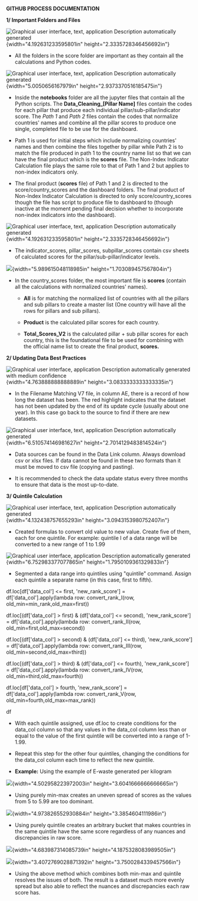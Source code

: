**GITHUB PROCESS DOCUMENTATION**

**1/ Important Folders and Files**

![Graphical user interface, text, application Description automatically
generated](media/image1.png){width="4.192631233595801in"
height="2.3335728346456692in"}

-   All the folders in the score folder are important as they contain
    all the calculations and Python codes.

![Graphical user interface, text, application Description automatically
generated](media/image2.png){width="5.0050656167979in"
height="2.9373370516185475in"}

-   Inside the **notebooks** folder are all the jupyter files that
    contain all the Python scripts. The **Data_Cleaning\_\[Pillar
    Name\]** files contain the codes for each pillar that produce each
    individual pillar/sub-pillar/indicator score. The *Path 1* and *Path
    2* files contain the codes that normalize countries' names and
    combine all the pillar scores to produce one single, completed file
    to be use for the dashboard.

-   Path 1 is used for initial steps which include normalizing
    countries\' names and then combine the files together by pillar
    while Path 2 is to match the file produced in path 1 to the country
    name list so that we can have the final product which is the
    **scores** file. The Non-Index Indicator Calculation file plays the
    same role to that of Path 1 and 2 but applies to non-index
    indicators only.

-   The final product (**scores** file) of Path 1 and 2 is directed to
    the score/country_scores and the dashboard folders. The final
    product of Non-Index Indicator Calculation is directed to only
    score/country_scores though the file has script to produce file to
    dashboard to (though inactive at the moment pending final decision
    whether to incorporate non-index indicators into the dashboard).

![Graphical user interface, text, application Description automatically
generated](media/image1.png){width="4.192631233595801in"
height="2.3335728346456692in"}

-   The indicator_scores, pillar_scores, subpillar_scores contain csv
    sheets of calculated scores for the pillar/sub-pillar/indicator
    levels.

![](media/image3.png){width="5.989615048118985in"
height="1.703089457567804in"}

-   In the country_scores folder, the most important file is **scores**
    (contain all the calculations with normalized countries' names).

    -   **All** is for matching the normalized list of countries with
        all the pillars and sub pillars to create a master list (One
        country will have all the rows for pillars and sub pillars).

    -   **Product** is the calculated pillar scores for each country.

    -   **Total_Scores_V2** is the calculated pillar + sub pillar scores
        for each country, this is the foundational file to be used for
        combining with the official name list to create the final
        product, **scores.**

**2/ Updating Data Best Practices**

![Graphical user interface, application Description automatically
generated with medium
confidence](media/image4.png){width="4.763888888888889in"
height="3.0833333333333335in"}

-   In the Filename Matching V7 file, in column AE, there is a record of
    how long the dataset has been. The red highlight indicates that the
    dataset has not been updated by the end of its update cycle (usually
    about one year). In this case go back to the source to find if there
    are new datasets.

![Graphical user interface, text, application Description automatically
generated](media/image5.png){width="6.510574146981627in"
height="2.7014129483814524in"}

-   Data sources can be found in the Data Link column. Always download
    csv or xlsx files. If data cannot be found in these two formats than
    it must be moved to csv file (copying and pasting).

-   It is recommended to check the data update status every three months
    to ensure that data is the most up-to-date.

**3/ Quintile Calculation**

![Graphical user interface, text, application Description automatically
generated](media/image6.png){width="4.132438757655293in"
height="3.0943153980752407in"}

-   Created formulas to convert old value to new value. Create five of
    them, each for one quintile. For example: quintile I of a data range
    will be converted to a new range of 1 to 1.99

![Graphical user interface, application Description automatically
generated](media/image7.png){width="6.752983377077865in"
height="1.7950109361329833in"}

-   Segmented a data range into quintiles using "quintile" command.
    Assign each quintile a separate name (in this case, first to fifth).

df.loc\[df\[\'data_col\'\] \<= first, \'new_rank_score\'\] =
df\[\'data_col\'\].apply(lambda row: convert_rank_I(row,
old_min=min_rank,old_max=first))

df.loc\[(df\[\'data_col\'\] \> first) & (df\[\'data_col\'\] \<= second),
\'new_rank_score\'\] = df\[\'data_col\'\].apply(lambda row:
convert_rank_II(row, old_min=first,old_max=second))

df.loc\[(df\[\'data_col\'\] \> second) & (df\[\'data_col\'\] \<= third),
\'new_rank_score\'\] = df\[\'data_col\'\].apply(lambda row:
convert_rank_III(row, old_min=second,old_max=third))

df.loc\[(df\[\'data_col\'\] \> third) & (df\[\'data_col\'\] \<= fourth),
\'new_rank_score\'\] = df\[\'data_col\'\].apply(lambda row:
convert_rank_IV(row, old_min=third,old_max=fourth))

df.loc\[df\[\'data_col\'\] \> fourth, \'new_rank_score\'\] =
df\[\'data_col\'\].apply(lambda row: convert_rank_V(row,
old_min=fourth,old_max=max_rank))

df

-   With each quintile assigned, use df.loc to create conditions for the
    data_col column so that any values in the data_col column less than
    or equal to the value of the first quintile will be converted into a
    range of 1-1.99.

-   Repeat this step for the other four quintiles, changing the
    conditions for the data_col column each time to reflect the new
    quintile.

-   **Example:** Using the example of E-waste generated per kilogram

![](media/image8.png){width="4.502958223972003in"
height="3.6041666666666665in"}

-   Using purely min-max creates an uneven spread of scores as the
    values from 5 to 5.99 are too dominant.

![](media/image9.png){width="4.973826552930884in"
height="3.3854604111986in"}

-   Using purely quintile creates an arbitrary bucket that makes
    countries in the same quintile have the same score regardless of any
    nuances and discrepancies in raw score.

![](media/image10.png){width="4.683987314085739in"
height="4.1875328083989505in"}

![](media/image11.png){width="3.4072769028871392in"
height="3.7500284339457566in"}

-   Using the above method which combines both min-max and quintile
    resolves the issues of both. The result is a dataset much more
    evenly spread but also able to reflect the nuances and discrepancies
    each raw score has.
